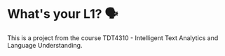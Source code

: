 # What's your L1? 🗣️ 

This is a project from the course TDT4310 - Intelligent Text Analytics and Language Understanding.